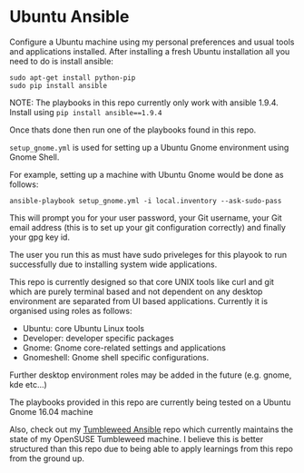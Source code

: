 # Ubuntu Ansible

Configure a Ubuntu machine using my personal preferences and usual tools and applications installed.
After installing a fresh Ubuntu installation all you need to do is install ansible:

    sudo apt-get install python-pip
    sudo pip install ansible

NOTE: The playbooks in this repo currently only work with ansible 1.9.4. Install using `pip install ansible==1.9.4`

Once thats done then run one of the playbooks found in this repo.

`setup_gnome.yml` is used for setting up a Ubuntu Gnome environment using Gnome Shell.

For example, setting up a machine with Ubuntu Gnome would be done as follows:

    ansible-playbook setup_gnome.yml -i local.inventory --ask-sudo-pass

This will prompt you for your user password, your Git username, your Git email address (this is to set up your git configuration correctly) and finally your gpg key id.

The user you run this as must have sudo priveleges for this playook to run successfully due to installing system wide applications.

This repo is currently designed so that core UNIX tools like curl and git which are purely terminal based and not dependent on any desktop environment are separated from UI based applications. Currently it is organised using roles as follows:

  * Ubuntu: core Ubuntu Linux tools
  * Developer: developer specific packages
  * Gnome: Gnome core-related settings and applications
  * Gnomeshell: Gnome shell specific configurations.

Further desktop environment roles may be added in the future (e.g. gnome, kde etc...)

The playbooks provided in this repo are currently being tested on a Ubuntu Gnome 16.04 machine

Also, check out my [Tumbleweed Ansible](http://github.com/michaelaquilina/tumbleweed-ansible) repo which currently maintains
the state of my OpenSUSE Tumbleweed machine. I believe this is better structured than this repo due to being able to apply
learnings from this repo from the ground up.
